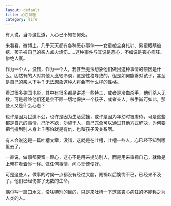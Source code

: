 ```yaml
---
layout: default
title: 心在哪里
category: life
---
```

有人说，当今这世道，人心已不知在何处。

来看看，微博上，几乎天天都有各种恶心事件——女童被全身扎针、男童眼睛被挖、孩子被自己的亲人点火烧伤……这种事件与其说是恶心，不如说是丧心病狂、惨绝人寰。

作为一个人，没错，作为一个人，我甚至无法想象他们做出这种事情的原因是什么。固然有的人对其他人比较冷淡，这是性格导致的，但是如何能够对孩子，甚至是自己的亲人下手？无法想象这种人将会有什么样的性格。
<!--more-->
看过很多美国电影，其中有很多都是讲述一些特工，或者是冷血杀手，他们杀人无数，可是最终他们还是会不顾一切地保护一个孩子，或者亲人。杀手尚可如此，那些人又是什么心态？

也许是因为世道不公，也许是因为生活受挫，或许是因为年幼时被虐待，可是这些都是自己的事情，己所不欲，勿施于人，自己完全可以通过其他方式解决，为何要把气撒到别人身上？哪怕就是有仇，也和孩子没关系啊。

有人会说这是一篇吐槽文章，没错，这就是在吐槽，吐槽一些人，心已经不知到哪里去了。

一直说，做事都要留一颗心，这心不是用来提防别人，而是用来审视自己，就像是上帝在看着你一样。做任何事情，问心无愧便好。

可是这些人，做事的时候一点都没有经过大脑，闯祸以后懊悔不已，已经来不及了。他们已经伤害了无数的生命。

偶尔写一篇口水文，没啥特别的目的，只是来吐槽一下这些丧心病狂的不能称之为人类的人。
